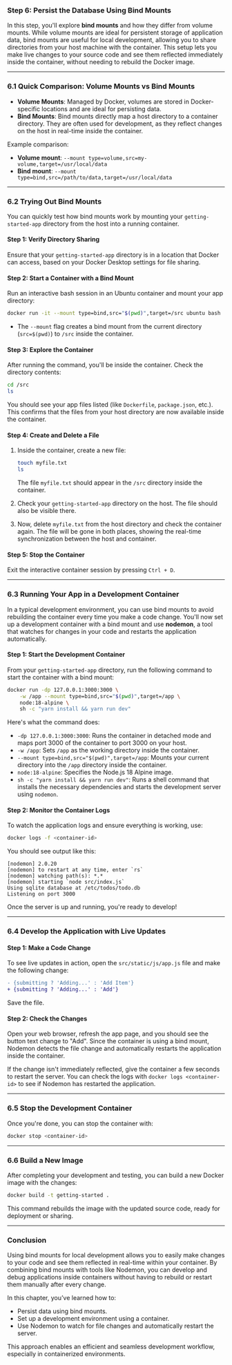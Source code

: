 ### Step 6: Persist the Database Using Bind Mounts

In this step, you'll explore **bind mounts** and how they differ from volume mounts. While volume mounts are ideal for persistent storage of application data, bind mounts are useful for local development, allowing you to share directories from your host machine with the container. This setup lets you make live changes to your source code and see them reflected immediately inside the container, without needing to rebuild the Docker image.

---

### 6.1 Quick Comparison: Volume Mounts vs Bind Mounts

- **Volume Mounts**: Managed by Docker, volumes are stored in Docker-specific locations and are ideal for persisting data.
- **Bind Mounts**: Bind mounts directly map a host directory to a container directory. They are often used for development, as they reflect changes on the host in real-time inside the container.

Example comparison:

- **Volume mount**: `--mount type=volume,src=my-volume,target=/usr/local/data`
- **Bind mount**: `--mount type=bind,src=/path/to/data,target=/usr/local/data`

---

### 6.2 Trying Out Bind Mounts

You can quickly test how bind mounts work by mounting your `getting-started-app` directory from the host into a running container.

#### Step 1: Verify Directory Sharing

Ensure that your `getting-started-app` directory is in a location that Docker can access, based on your Docker Desktop settings for file sharing.

#### Step 2: Start a Container with a Bind Mount

Run an interactive bash session in an Ubuntu container and mount your app directory:

```bash
docker run -it --mount type=bind,src="$(pwd)",target=/src ubuntu bash
```

- The `--mount` flag creates a bind mount from the current directory (`src=$(pwd)`) to `/src` inside the container.

#### Step 3: Explore the Container

After running the command, you'll be inside the container. Check the directory contents:

```bash
cd /src
ls
```

You should see your app files listed (like `Dockerfile`, `package.json`, etc.). This confirms that the files from your host directory are now available inside the container.

#### Step 4: Create and Delete a File

1. Inside the container, create a new file:

   ```bash
   touch myfile.txt
   ls
   ```

   The file `myfile.txt` should appear in the `/src` directory inside the container.

2. Check your `getting-started-app` directory on the host. The file should also be visible there.

3. Now, delete `myfile.txt` from the host directory and check the container again. The file will be gone in both places, showing the real-time synchronization between the host and container.

#### Step 5: Stop the Container

Exit the interactive container session by pressing `Ctrl + D`.

---

### 6.3 Running Your App in a Development Container

In a typical development environment, you can use bind mounts to avoid rebuilding the container every time you make a code change. You'll now set up a development container with a bind mount and use **nodemon**, a tool that watches for changes in your code and restarts the application automatically.

#### Step 1: Start the Development Container

From your `getting-started-app` directory, run the following command to start the container with a bind mount:

```bash
docker run -dp 127.0.0.1:3000:3000 \
    -w /app --mount type=bind,src="$(pwd)",target=/app \
    node:18-alpine \
    sh -c "yarn install && yarn run dev"
```

Here's what the command does:

- `-dp 127.0.0.1:3000:3000`: Runs the container in detached mode and maps port 3000 of the container to port 3000 on your host.
- `-w /app`: Sets `/app` as the working directory inside the container.
- `--mount type=bind,src="$(pwd)",target=/app`: Mounts your current directory into the `/app` directory inside the container.
- `node:18-alpine`: Specifies the Node.js 18 Alpine image.
- `sh -c "yarn install && yarn run dev"`: Runs a shell command that installs the necessary dependencies and starts the development server using `nodemon`.

#### Step 2: Monitor the Container Logs

To watch the application logs and ensure everything is working, use:

```bash
docker logs -f <container-id>
```

You should see output like this:

```
[nodemon] 2.0.20
[nodemon] to restart at any time, enter `rs`
[nodemon] watching path(s): *.*
[nodemon] starting `node src/index.js`
Using sqlite database at /etc/todos/todo.db
Listening on port 3000
```

Once the server is up and running, you're ready to develop!

---

### 6.4 Develop the Application with Live Updates

#### Step 1: Make a Code Change

To see live updates in action, open the `src/static/js/app.js` file and make the following change:

```diff
- {submitting ? 'Adding...' : 'Add Item'}
+ {submitting ? 'Adding...' : 'Add'}
```

Save the file.

#### Step 2: Check the Changes

Open your web browser, refresh the app page, and you should see the button text change to "Add". Since the container is using a bind mount, Nodemon detects the file change and automatically restarts the application inside the container.

If the change isn't immediately reflected, give the container a few seconds to restart the server. You can check the logs with `docker logs <container-id>` to see if Nodemon has restarted the application.

---

### 6.5 Stop the Development Container

Once you're done, you can stop the container with:

```bash
docker stop <container-id>
```

---

### 6.6 Build a New Image

After completing your development and testing, you can build a new Docker image with the changes:

```bash
docker build -t getting-started .
```

This command rebuilds the image with the updated source code, ready for deployment or sharing.

---

### Conclusion

Using bind mounts for local development allows you to easily make changes to your code and see them reflected in real-time within your container. By combining bind mounts with tools like Nodemon, you can develop and debug applications inside containers without having to rebuild or restart them manually after every change.

In this chapter, you’ve learned how to:
- Persist data using bind mounts.
- Set up a development environment using a container.
- Use Nodemon to watch for file changes and automatically restart the server.

This approach enables an efficient and seamless development workflow, especially in containerized environments.
